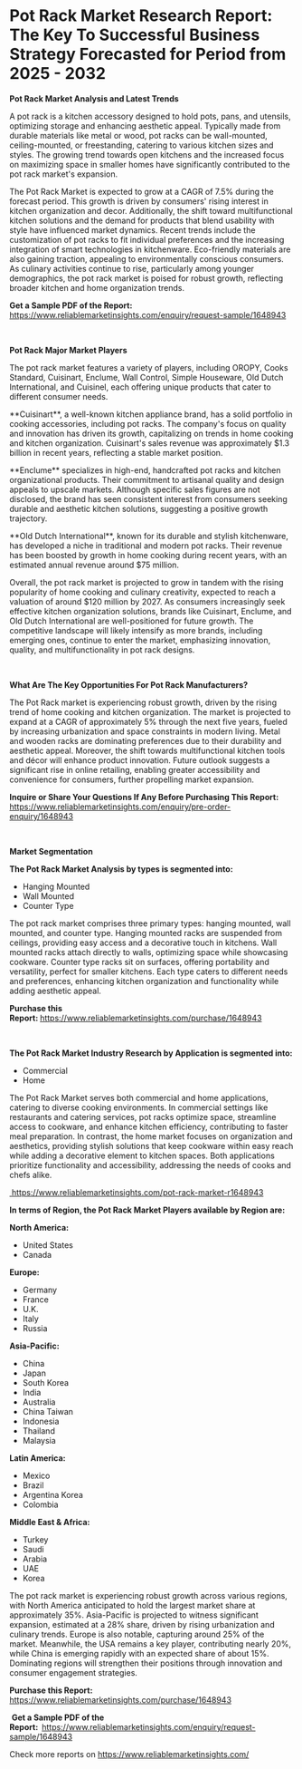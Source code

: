 <p><h1>Pot Rack Market Research Report: The Key To Successful Business Strategy Forecasted for Period from 2025 - 2032</h1></p><p><strong>Pot Rack Market Analysis and Latest Trends</strong></p>
<p><p>A pot rack is a kitchen accessory designed to hold pots, pans, and utensils, optimizing storage and enhancing aesthetic appeal. Typically made from durable materials like metal or wood, pot racks can be wall-mounted, ceiling-mounted, or freestanding, catering to various kitchen sizes and styles. The growing trend towards open kitchens and the increased focus on maximizing space in smaller homes have significantly contributed to the pot rack market's expansion.</p><p>The Pot Rack Market is expected to grow at a CAGR of 7.5% during the forecast period. This growth is driven by consumers' rising interest in kitchen organization and decor. Additionally, the shift toward multifunctional kitchen solutions and the demand for products that blend usability with style have influenced market dynamics. Recent trends include the customization of pot racks to fit individual preferences and the increasing integration of smart technologies in kitchenware. Eco-friendly materials are also gaining traction, appealing to environmentally conscious consumers. As culinary activities continue to rise, particularly among younger demographics, the pot rack market is poised for robust growth, reflecting broader kitchen and home organization trends.</p></p>
<p><strong>Get a Sample PDF of the Report:&nbsp;</strong> <a href="https://www.reliablemarketinsights.com/enquiry/request-sample/1648943?utm_campaign=2669&utm_medium=2&utm_source=Github&utm_content=ia&utm_term=04042025&utm_id=pot-rack">https://www.reliablemarketinsights.com/enquiry/request-sample/1648943</a></p>
<p>&nbsp;</p>
<p><strong>Pot Rack Major Market Players</strong></p>
<p><p>The pot rack market features a variety of players, including OROPY, Cooks Standard, Cuisinart, Enclume, Wall Control, Simple Houseware, Old Dutch International, and Cuisinel, each offering unique products that cater to different consumer needs.</p><p>**Cuisinart**, a well-known kitchen appliance brand, has a solid portfolio in cooking accessories, including pot racks. The company's focus on quality and innovation has driven its growth, capitalizing on trends in home cooking and kitchen organization. Cuisinart's sales revenue was approximately $1.3 billion in recent years, reflecting a stable market position.</p><p>**Enclume** specializes in high-end, handcrafted pot racks and kitchen organizational products. Their commitment to artisanal quality and design appeals to upscale markets. Although specific sales figures are not disclosed, the brand has seen consistent interest from consumers seeking durable and aesthetic kitchen solutions, suggesting a positive growth trajectory.</p><p>**Old Dutch International**, known for its durable and stylish kitchenware, has developed a niche in traditional and modern pot racks. Their revenue has been boosted by growth in home cooking during recent years, with an estimated annual revenue around $75 million.</p><p>Overall, the pot rack market is projected to grow in tandem with the rising popularity of home cooking and culinary creativity, expected to reach a valuation of around $120 million by 2027. As consumers increasingly seek effective kitchen organization solutions, brands like Cuisinart, Enclume, and Old Dutch International are well-positioned for future growth. The competitive landscape will likely intensify as more brands, including emerging ones, continue to enter the market, emphasizing innovation, quality, and multifunctionality in pot rack designs.</p></p>
<p>&nbsp;</p>
<p><strong>What Are The Key Opportunities For Pot Rack Manufacturers?</strong></p>
<p><p>The Pot Rack market is experiencing robust growth, driven by the rising trend of home cooking and kitchen organization. The market is projected to expand at a CAGR of approximately 5% through the next five years, fueled by increasing urbanization and space constraints in modern living. Metal and wooden racks are dominating preferences due to their durability and aesthetic appeal. Moreover, the shift towards multifunctional kitchen tools and décor will enhance product innovation. Future outlook suggests a significant rise in online retailing, enabling greater accessibility and convenience for consumers, further propelling market expansion.</p></p>
<p><strong>Inquire or Share Your Questions If Any Before Purchasing This Report:</strong> <a href="https://www.reliablemarketinsights.com/enquiry/pre-order-enquiry/1648943?utm_campaign=2669&utm_medium=2&utm_source=Github&utm_content=ia&utm_term=04042025&utm_id=pot-rack">https://www.reliablemarketinsights.com/enquiry/pre-order-enquiry/1648943</a></p>
<p>&nbsp;</p>
<p><strong>Market Segmentation</strong></p>
<p><strong>The Pot Rack Market Analysis by types is segmented into:</strong></p>
<p><ul><li>Hanging Mounted</li><li>Wall Mounted</li><li>Counter Type</li></ul></p>
<p><p>The pot rack market comprises three primary types: hanging mounted, wall mounted, and counter type. Hanging mounted racks are suspended from ceilings, providing easy access and a decorative touch in kitchens. Wall mounted racks attach directly to walls, optimizing space while showcasing cookware. Counter type racks sit on surfaces, offering portability and versatility, perfect for smaller kitchens. Each type caters to different needs and preferences, enhancing kitchen organization and functionality while adding aesthetic appeal.</p></p>
<p><strong>Purchase this Report:&nbsp;</strong><a href="https://www.reliablemarketinsights.com/purchase/1648943?utm_campaign=2669&utm_medium=2&utm_source=Github&utm_content=ia&utm_term=04042025&utm_id=pot-rack">https://www.reliablemarketinsights.com/purchase/1648943</a></p>
<p>&nbsp;</p>
<p><strong>The Pot Rack Market Industry Research by Application is segmented into:</strong></p>
<p><ul><li>Commercial</li><li>Home</li></ul></p>
<p><p>The Pot Rack Market serves both commercial and home applications, catering to diverse cooking environments. In commercial settings like restaurants and catering services, pot racks optimize space, streamline access to cookware, and enhance kitchen efficiency, contributing to faster meal preparation. In contrast, the home market focuses on organization and aesthetics, providing stylish solutions that keep cookware within easy reach while adding a decorative element to kitchen spaces. Both applications prioritize functionality and accessibility, addressing the needs of cooks and chefs alike.</p></p>
<p><a href="https://www.reliablemarketinsights.com/pot-rack-market-r1648943?utm_campaign=2669&utm_medium=2&utm_source=Github&utm_content=ia&utm_term=04042025&utm_id=pot-rack">&nbsp;https://www.reliablemarketinsights.com/pot-rack-market-r1648943</a></p>
<p><strong>In terms of Region, the Pot Rack Market Players available by Region are:</strong></p>
<p>
    <p> <strong> North America: </strong>
        <ul>
            <li>United States</li>
            <li>Canada</li>
        </ul>
        </p> 
    <p> <strong> Europe: </strong>
        <ul>
            <li>Germany</li>
            <li>France</li>
            <li>U.K.</li>
            <li>Italy</li>
            <li>Russia</li>
        </ul>
        </p> 
    <p> <strong> Asia-Pacific: </strong>
        <ul>
            <li>China</li>
            <li>Japan</li>
            <li>South Korea</li>
            <li>India</li>
            <li>Australia</li>
            <li>China Taiwan</li>
            <li>Indonesia</li>
            <li>Thailand</li>
            <li>Malaysia</li>
        </ul>
        </p> 
    <p> <strong> Latin America: </strong>
        <ul>
            <li>Mexico</li>
            <li>Brazil</li>
            <li>Argentina Korea</li>
            <li>Colombia</li>
        </ul>
        </p> 
    <p> <strong> Middle East & Africa: </strong>
        <ul>
            <li>Turkey</li>
            <li>Saudi</li>
            <li>Arabia</li>
            <li>UAE</li>
            <li>Korea</li>
        </ul>
    </p>
    </p>
<p><p>The pot rack market is experiencing robust growth across various regions, with North America anticipated to hold the largest market share at approximately 35%. Asia-Pacific is projected to witness significant expansion, estimated at a 28% share, driven by rising urbanization and culinary trends. Europe is also notable, capturing around 25% of the market. Meanwhile, the USA remains a key player, contributing nearly 20%, while China is emerging rapidly with an expected share of about 15%. Dominating regions will strengthen their positions through innovation and consumer engagement strategies.</p></p>
<p><strong>Purchase this Report: </strong><a href="https://www.reliablemarketinsights.com/purchase/1648943?utm_campaign=2669&utm_medium=2&utm_source=Github&utm_content=ia&utm_term=04042025&utm_id=pot-rack">https://www.reliablemarketinsights.com/purchase/1648943</a></p>
<p>&nbsp;<strong>Get a Sample PDF of the Report:&nbsp;&nbsp;</strong><a href="https://www.reliablemarketinsights.com/enquiry/request-sample/1648943?utm_campaign=2669&utm_medium=2&utm_source=Github&utm_content=ia&utm_term=04042025&utm_id=pot-rack">https://www.reliablemarketinsights.com/enquiry/request-sample/1648943</a></p>
<p><strong></strong></p>
<p>Check more reports on <a href="https://www.reliablemarketinsights.com/?utm_campaign=2669&utm_medium=2&utm_source=Github&utm_content=ia&utm_term=04042025&utm_id=pot-rack">https://www.reliablemarketinsights.com/</a></p>